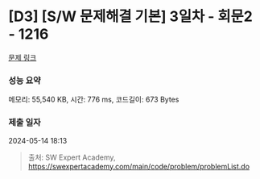 # [D3] [S/W 문제해결 기본] 3일차 - 회문2 - 1216 

[문제 링크](https://swexpertacademy.com/main/code/problem/problemDetail.do?contestProbId=AV14Rq5aABUCFAYi) 

### 성능 요약

메모리: 55,540 KB, 시간: 776 ms, 코드길이: 673 Bytes

### 제출 일자

2024-05-14 18:13



> 출처: SW Expert Academy, https://swexpertacademy.com/main/code/problem/problemList.do